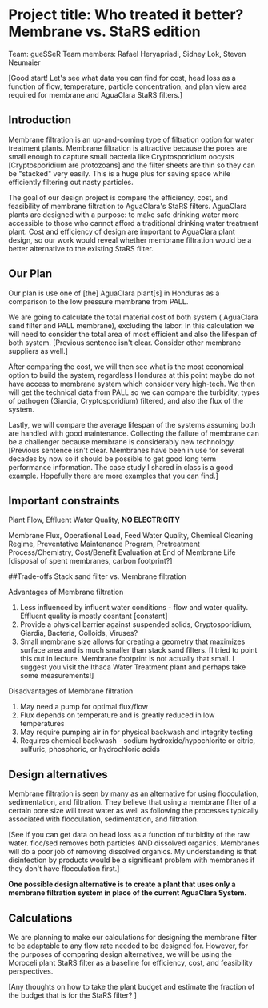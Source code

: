 # Project title: Who treated it better? Membrane vs. StaRS edition
Team: gueSSeR
Team members: Rafael Heryapriadi, Sidney Lok, Steven Neumaier

[Good start! Let's see what data you can find for cost, head loss as a function of flow, temperature, particle concentration, and plan view area required for membrane and AguaClara StaRS filters.]

## Introduction
Membrane filtration is an up-and-coming type of filtration option for water treatment plants. Membrane filtration is attractive because the pores are small enough to capture small bacteria like Cryptosporidium oocysts [Cryptosporidium are protozoans] and the filter sheets are thin so they can be "stacked" very easily. This is a huge plus for saving space while efficiently filtering out nasty particles.

The goal of our design project is compare the efficiency, cost, and feasibility of membrane filtration to AguaClara's StaRS filters. AguaClara plants are designed with a purpose: to make safe drinking water more accessible to those who cannot afford a traditional drinking water treatment plant. Cost and efficiency of design are important to AguaClara plant design, so our work would reveal whether membrane filtration would be a better alternative to the existing StaRS filter.

## Our Plan
Our plan is use one of [the] AguaClara plant[s] in Honduras as a comparison to the low pressure membrane from PALL.

 We are going to calculate the total material cost of both system ( AguaClara sand filter and PALL membrane), excluding the labor. In this calculation we will need to consider the total area of most efficient and also the lifespan of both system. [Previous sentence isn't clear. Consider other membrane suppliers as well.]

 After comparing the cost, we will then see what is the most economical option to build the system, regardless Honduras at this point maybe do not have access to membrane system which consider very high-tech. We then will get the technical data from PALL so we can compare the turbidity, types of pathogen (Giardia, Cryptosporidium) filtered, and also the flux of the system.

 Lastly, we will compare the average lifespan of the systems assuming both are handled with good maintenance. Collecting the failure of membrane can be a challenger because membrane is considerably new technology. [Previous sentence isn't clear. Membranes have been in use for several decades by now so it should be possible to get good long term performance information. The case study I shared in class is a good example. Hopefully there are more examples that you can find.]



## Important constraints
Plant Flow, Effluent Water Quality, **NO ELECTRICITY**

Membrane Flux, Operational Load, Feed Water Quality, Chemical Cleaning Regime, Preventative Maintenance Program, Pretreatment Process/Chemistry, Cost/Benefit Evaluation at End of Membrane Life [disposal of spent membranes, carbon footprint?]

##Trade-offs
Stack sand filter vs. Membrane filtration

Advantages of Membrane filtration
1. Less influenced by influent water conditions - flow and water quality. Effluent quality is mostly cosntant [constant]
2. Provide a physical barrier against suspended solids, Cryptosporidium, Giardia, Bacteria, Colloids, Viruses?
3. Small membrane size allows for creating a geometry that maximizes surface area and is much smaller than stack sand filters. [I tried to point this out in lecture. Membrane footprint is not actually that small. I suggest you visit the Ithaca Water Treatment plant and perhaps take some measurements!]

Disadvantages of Membrane filtration
1. May need a pump for optimal flux/flow
2. Flux depends on temperature and is greatly reduced in low temperatures
3. May require pumping air in for physical backwash and integrity testing
4. Requires chemical backwash - sodium hydroxide/hypochlorite or citric, sulfuric, phosphoric, or hydrochloric acids


## Design alternatives
Membrane filtration is seen by many as an alternative for using flocculation, sedimentation, and filtration. They believe that using a membrane filter of a certain pore size will treat water as well as following the processes typically associated with flocculation, sedimentation, and filtration.

[See if you can get data on head loss as a function of turbidity of the raw water. floc/sed removes both particles AND dissolved organics. Membranes will do a poor job of removing dissolved organics. My understanding is that disinfection by products would be a significant problem with membranes if they don't have flocculation first.]

**One possible design alternative is to create a plant that uses only a membrane filtration system in place of the current AguaClara System.**

## Calculations
We are planning to make our calculations for designing the membrane filter to be adaptable to any flow rate needed to be designed for. However, for the purposes of comparing design alternatives, we will be using the Moroceli plant StaRS filter as a baseline for efficiency, cost, and feasibility perspectives.

[Any thoughts on how to take the plant budget and estimate the fraction of the budget that is for the StaRS filter? ]
